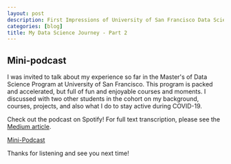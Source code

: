 ```yaml
---
layout: post
description: First Impressions of University of San Francisco Data Science Program
categories: [blog]
title: My Data Science Journey - Part 2
---
```

## Mini-podcast

I was invited to talk about my experience so far in the Master's of Data Science Program at University of San Francisco. This program is packed and accelerated, but full of fun and enjoyable courses and moments. I discussed with two other students in the cohort on my background, courses, projects, and also what I do to stay active during COVID-19. 

Check out the podcast on Spotify! 
For full text transcription, please see the [Medium article](https://medium.com/usf-msds/cohort-9-student-spotlight-meet-patrick-poon-d09be100105f). 

[Mini-Podcast](https://open.spotify.com/episode/31l9vYrAy6bDsxPX3n2v2P)

Thanks for listening and see you next time! 